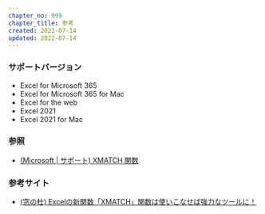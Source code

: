 ```yaml
---
chapter_no: 999
chapter_title: 参考
created: 2022-07-14
updated: 2022-07-14
---
```

### サポートバージョン
- Excel for Microsoft 365
- Excel for Microsoft 365 for Mac
- Excel for the web
- Excel 2021
- Excel 2021 for Mac

### 参照
- [(Microsoft \| サポート) XMATCH 関数](https://support.microsoft.com/ja-jp/office/xmatch-%E9%96%A2%E6%95%B0-d966da31-7a6b-4a13-a1c6-5a33ed6a0312)

### 参考サイト
- [(窓の杜) Excelの新関数「XMATCH」関数は使いこなせば強力なツールに！](https://forest.watch.impress.co.jp/docs/serial/offitech/1379258.html)
